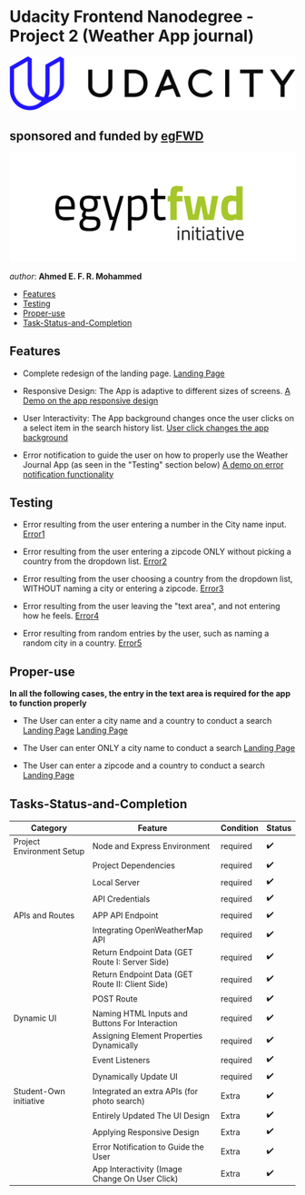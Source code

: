# Udacity Frontend Nanodegree - Project 2 (Weather App journal)


[![Udacity's Logo](./website/imgs/udacityLogo.svg)](https://www.udacity.com/)



## sponsored and funded by [egFWD](https://egfwd.com/) 

[![egFWD - Future of Work is Digital](./website/imgs/Egypt_fwd_logo-1.png)](https://egfwd.com/)



*author*: **Ahmed E. F. R. Mohammed**


* [Features](#Features)
* [Testing](#Testing)
* [Proper-use](#Proper-use)
* [Task-Status-and-Completion](#Tasks-Status-and-Completion)

## Features

* Complete redesign of the landing page.
[Landing Page](./website/imgs/documenation/landingPage.png)

* Responsive Design: The App is adaptive to different sizes of screens.
[A Demo on the app responsive design](./website/imgs/documenation/ResponsiveDesign.gif)

* User Interactivity: The App background changes once the user clicks on a select item in the search history list.
[User click changes the app background](./website/imgs/documenation/BackgroundChangeOnClick.gif)

* Error notification to guide the user on how to properly use the Weather Journal App (as seen in the "Testing" section below)
[A demo on error notification functionality](./website/imgs/documenation/ErrorNotifications.gif)


## Testing

* Error resulting from the user entering a number in the City name input.
[Error1](./website/imgs/documenation/error-enter-valid-city-name.png)

* Error resulting from the user entering a zipcode ONLY without picking a country from the dropdown list.
[Error2](./website/imgs/documenation/error-entering-zipcode-only.png)

* Error resulting from the user choosing a country from the dropdown list, WITHOUT naming a city or entering a zipcode.
[Error3](./website/imgs/documenation/error-entering-country-only.png)

* Error resulting from the user leaving the "text area", and not entering how he feels.
[Error4](./website/imgs/documenation/error-not-entering-feeling.png)

* Error resulting from random entries by the user, such as naming a random city in a country.
[Error5](./website/imgs/documenation/error-random-city-country.png)

## Proper-use

**In all the following cases, the entry in the text area is required for the app to function properly**

* The User can enter a city name and a country to conduct a search
[Landing Page](./website/imgs/documenation/proper-use-city-country.png)
[Landing Page](./website/imgs/documenation/proper-use-city-country-res.png)


* The User can enter ONLY a city name to conduct a search
[Landing Page](./website/imgs/documenation/proper-use-city-only.png)

* The User can enter a zipcode and a country to conduct a search
[Landing Page](./website/imgs/documenation/proper-use-zipcode-country.png)


## Tasks-Status-and-Completion

| Category                  |                   Feature                         |   Condition  |     Status             |
|---------------------------|---------------------------------------------------|--------------|------------------------|
| Project Environment Setup |  Node and Express Environment                     |   required   |  :heavy_check_mark:    |
|                           |  Project Dependencies                             |   required   |  :heavy_check_mark:    |
|                           |  Local Server                                     |   required   |  :heavy_check_mark:    |
|                           |  API Credentials                                  |   required   |  :heavy_check_mark:    |
| APIs and Routes           |  APP API Endpoint                                 |   required   |  :heavy_check_mark:    |
|                           |  Integrating OpenWeatherMap API                   |   required   |  :heavy_check_mark:    |
|                           |  Return Endpoint Data (GET Route I: Server Side)  |   required   |  :heavy_check_mark:    |
|                           |  Return Endpoint Data (GET Route II: Client Side) |   required   |  :heavy_check_mark:    |
|                           |  POST Route                                       |   required   |  :heavy_check_mark:    |
| Dynamic UI                |  Naming HTML Inputs and Buttons For Interaction   |   required   |  :heavy_check_mark:    |
|                           |  Assigning Element Properties Dynamically         |   required   |  :heavy_check_mark:    |
|                           |  Event Listeners                                  |   required   |  :heavy_check_mark:    |
|                           |  Dynamically Update UI                            |   required   |  :heavy_check_mark:    |
| Student-Own initiative    |  Integrated an extra APIs (for photo search)      |   Extra      |  :heavy_check_mark:    |
|                           |  Entirely Updated The UI Design                   |   Extra      |  :heavy_check_mark:    |
|                           |  Applying Responsive Design                       |   Extra      |  :heavy_check_mark:    |
|                           |  Error Notification to Guide the User             |   Extra      |  :heavy_check_mark:    |
|                           |  App Interactivity (Image Change On User Click)   |   Extra      |  :heavy_check_mark:    |